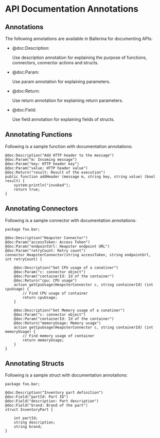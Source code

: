 # API Documentation Annotations

## Annotations

The following annotations are available in Ballerina for documenting APIs:

- @doc:Description: 

    Use description annotation for explaining the purpose of functions, connectors, connector actions and structs.
       
- @doc:Param:

    Use param annotation for explaining parameters.
    
- @doc:Return:

    Use return annotation for explaining return parameters.

- @doc:Field:

    Use field annotation for explaining fields of structs.
     
## Annotating Functions

Following is a sample function with documentation annotations:

````
@doc:Description("Add HTTP header to the message")
@doc:Param("m: Incoming message")
@doc:Param("key: HTTP header key")
@doc:Param("value: HTTP header value")
@doc:Return("result: Result of the execution")
public function addHeader (message m, string key, string value) (bool result) {
    system:println("invoked");
    return true;
}
````

## Annotating Connectors

Following is a sample connector with documentation annotations:

````
package foo.bar;

@doc:Description("Heapster Connector")
@doc:Param("accessToken: Access Token")
@doc:Param("endpointUrl: Heapster endpoint URL")
@doc:Param("retryCount: Retry count")
connector HeapsterConnector(string accessToken, string endpointUrl, int retryCount) {

    @doc:Description("Get CPU usage of a conatiner")
    @doc:Param("c: connector object")
    @doc:Param("containerId: Id of the container")
    @doc:Return("cpu: CPU usage")
    action getCpuUsage(HeapsterConnector c, string containerId) (int cpuUsage) {
        // Find CPU usage of container
        return cpuUsage;
    }

    @doc:Description("Get Memory usage of a conatiner")
    @doc:Param("c: connector object")
    @doc:Param("containerId: Id of the container")
    @doc:Return("memoryUsage: Memory usage")
    action getCpuUsage(HeapsterConnector c, string containerId) (int memoryUsage) {
        // Find memory usage of container
        return memoryUsage;
    }
}
````

## Annotating Structs

Following is a sample struct with documentation annotations:

````
package foo.bar;

@doc:Description("Inventory part definition")
@doc:Field("partId: Part ID")
@doc:Field("description: Part description")
@doc:Field("brand: Brand of the part")
struct InventoryPart {
    
    int partId;
    string description;
    string brand;
}
````